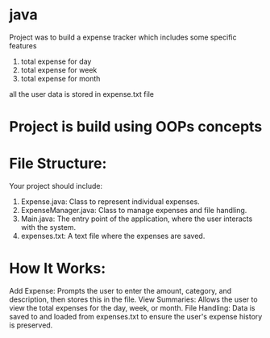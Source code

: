 # java
Project was to build a expense tracker 
which includes some specific features

1. total expense for day
2. total expense for week 
3. total expense for month

all the user data is stored in expense.txt file

# Project is build using OOPs concepts

# File Structure:
Your project should include:

1. Expense.java: Class to represent individual expenses.
2. ExpenseManager.java: Class to manage expenses and file handling.
3. Main.java: The entry point of the application, where the user interacts with the system.
4. expenses.txt: A text file where the expenses are saved.

# How It Works:
Add Expense: Prompts the user to enter the amount, category, and description, then stores this in the file.
View Summaries: Allows the user to view the total expenses for the day, week, or month.
File Handling: Data is saved to and loaded from expenses.txt to ensure the user's expense history is preserved.
